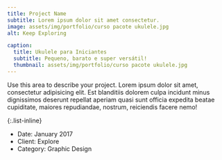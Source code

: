 ```yaml
---
title: Project Name
subtitle: Lorem ipsum dolor sit amet consectetur.
image: assets/img/portfolio/curso pacote ukulele.jpg
alt: Keep Exploring

caption:
  title: Ukulele para Iniciantes
  subtitle: Pequeno, barato e super versátil!
  thumbnail: assets/img/portfolio/curso pacote ukulele.jpg
---
```

Use this area to describe your project. Lorem ipsum dolor sit amet, consectetur adipisicing elit. Est blanditiis dolorem culpa incidunt minus dignissimos deserunt repellat aperiam quasi sunt officia expedita beatae cupiditate, maiores repudiandae, nostrum, reiciendis facere nemo!

{:.list-inline}
- Date: January 2017
- Client: Explore
- Category: Graphic Design

